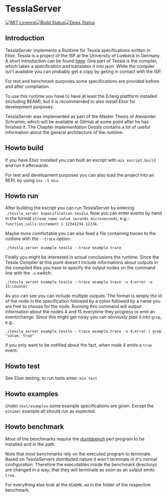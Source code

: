 # TesslaServer
[![MIT Licence](https://badges.frapsoft.com/os/mit/mit.svg?v=103)](https://opensource.org/licenses/mit-license.php)[![Build Status](https://semaphoreci.com/api/v1/miradorn/tesslaserver/branches/master/badge.svg)](https://semaphoreci.com/miradorn/tesslaserver)[![Deps Status](https://beta.hexfaktor.org/badge/all/github/imdea-software/TesslaServer.svg)](https://beta.hexfaktor.org/github/imdea-software/TesslaServer)

## Introduction

TesslaServer implements a Runtime for Tessla specifications written in Elixir.
Tessla is a project of the ISP at the University of Luebeck in Germany.
A short introduction can be found [here](https://www.coniras.org/wp-content/uploads/2016/01/CONIRAS_SMD_2.pdf).
One part of Tessla is the compiler, which takes a specification and translates it into json.
While the compiler isn't available you can probably get a copy by geting in contact with the ISP.

For test and benchmark purposes some specifications are provided before and after compilation.

To use this runtime you have to have at least the Erlang plattform installed (including BEAM), but it is recommended
to also install Elixir for development purposes.

TesslaServer was implemented as part of the Master Thesis of Alexander Schramm, which will be available at GitHub at some point after he has finished it.
The Chapter *Implementation Details* contains a lot of useful information about the general architecture of the runtime.

## Howto build

If you have Elixir installed you can built an escript with `mix escript.build` and run it afterwards.

For test and development purposes you can also load the project into an REPL by using `iex -S mix`.

## Howto run

After building the escript you can run TesslaServer by entering `./tessla_server $specification.tessla`.
Now you can enter events by hand in the format `stream_name value seconds microseconds`, e.g.:
`function_calls:increment 1 12341234 12234`.

Maybe more comfortable you can also feed a file containing traces to the runtime with the `--trace` option:

    ./tessla_server example.tessla --trace example.trace

Finally you might be interested in actual conclusions the runtime.
Since the Tessla Compiler at this point doesn't include informations about outputs in the compiled files you have to
specify the output nodes on the command line with the `-o` switch:

    ./tessla_server example.tessla --trace example.trace -o 4:error -o 15:counter

As you can see you can include multiple outputs.
The format is simply the id of the node in the specification followed by a colon followed by a name you are free to choose for the node.
Running this command will output information about the nodes 4 and 15 everytime they progress or emit an event/change.
Since this might get noisy you can obviously pipe it into `grep`, e.g.:

    ./tessla_server example.tessla --trace example.trace -o 4:error | grep "value: true"

if you only want to be notified about the fact, when node 4 emits a `true` event.

## Howto test

See Elixir testing, to run tests enter: `mix test`

## Howto examples

Under `test/examples` some example specifications are given.
Except the `minimal` example all should run as expected.

## Howto benchmark

Most of the benchmarks require the [dumbbench](https://github.com/tsee/dumbbench) perl program to be installed and in the path.

Note that most benchmarks rely on the executed program to terminate.
Based on TesslaServers distributed nature it won't terminate in it's normal configuration.
Therefore the executables inside the benchmark directorys are changed in a way, that they will terminate
as soon as an output emits `true`.

For everything else look at the `README.md` in the folder of the respective benchmark.
